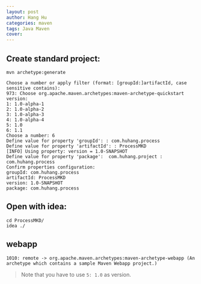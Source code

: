 ```yaml
---
layout: post
author: Hang Hu
categories: maven
tags: Java Maven 
cover: 
---
```


## Create standard project:

```
mvn archetype:generate
```



```
Choose a number or apply filter (format: [groupId:]artifactId, case sensitive contains): 
973: Choose org.apache.maven.archetypes:maven-archetype-quickstart version: 
1: 1.0-alpha-1
2: 1.0-alpha-2
3: 1.0-alpha-3
4: 1.0-alpha-4
5: 1.0
6: 1.1
Choose a number: 6
Define value for property 'groupId': : com.huhang.process
Define value for property 'artifactId': : ProcessMKD 
[INFO] Using property: version = 1.0-SNAPSHOT
Define value for property 'package':  com.huhang.project : com.huhang.process
Confirm properties configuration:
groupId: com.huhang.process
artifactId: ProcessMKD
version: 1.0-SNAPSHOT
package: com.huhang.process
```

## Open with idea:


```
cd ProcessMKD/
idea ./ 
```


## webapp


```
1010: remote -> org.apache.maven.archetypes:maven-archetype-webapp (An archetype which contains a sample Maven Webapp project.)
```


> Note that you have to use `5: 1.0` as version.
